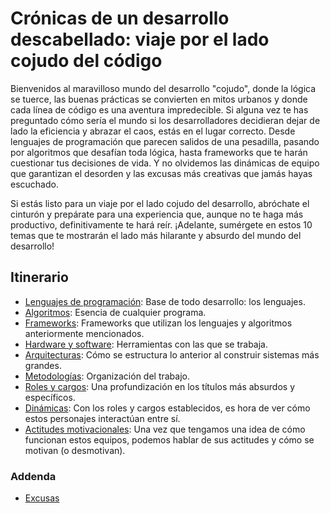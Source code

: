 # Crónicas de un desarrollo descabellado: viaje por el lado cojudo del código

Bienvenidos al maravilloso mundo del desarrollo "cojudo", donde la lógica se tuerce, las buenas prácticas se convierten en mitos urbanos y donde cada línea de código es una aventura impredecible. Si alguna vez te has preguntado cómo sería el mundo si los desarrolladores decidieran dejar de lado la eficiencia y abrazar el caos, estás en el lugar correcto. Desde lenguajes de programación que parecen salidos de una pesadilla, pasando por algoritmos que desafían toda lógica, hasta frameworks que te harán cuestionar tus decisiones de vida. Y no olvidemos las dinámicas de equipo que garantizan el desorden y las excusas más creativas que jamás hayas escuchado. 

Si estás listo para un viaje por el lado cojudo del desarrollo, abróchate el cinturón y prepárate para una experiencia que, aunque no te haga más productivo, definitivamente te hará reír. ¡Adelante, sumérgete en estos 10 temas que te mostrarán el lado más hilarante y absurdo del mundo del desarrollo!

## Itinerario

- [Lenguajes de programación](lenguajeProgramacionCojudos.md): Base de todo desarrollo: los lenguajes.
- [Algoritmos](algoritmosCojudos.md): Esencia de cualquier programa.
- [Frameworks](frameworksCojudos.md): Frameworks que utilizan los lenguajes y algoritmos anteriormente mencionados.
- [Hardware y software](hardwareSoftwareCojudo.md): Herramientas con las que se trabaja.
- [Arquitecturas](arquitecturasCojudas.md): Cómo se estructura lo anterior al construir sistemas más grandes.
- [Metodologías](metodologiasCojudas.md): Organización del trabajo.
- [Roles y cargos](rolesCojudos.md): Una profundización en los títulos más absurdos y específicos.
- [Dinámicas](dinamicasCojudas.md): Con los roles y cargos establecidos, es hora de ver cómo estos personajes interactúan entre sí.
- [Actitudes motivacionales](actitudesMotivacionalesCojudas.md): Una vez que tengamos una idea de cómo funcionan estos equipos, podemos hablar de sus actitudes y cómo se motivan (o desmotivan).

### Addenda

- [Excusas](excusasCojudas.md)
